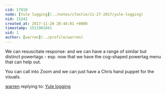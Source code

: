 ```yaml
---
cid: 17810
node: [Yule logging](../notes/cfastie/11-27-2017/yule-logging)
nid: 15242
created_at: 2017-11-28 20:44:01 +0000
timestamp: 1511901841
uid: 1
author: [warren](../profile/warren)
---
```


We can resuscitate response: and we can have a range of similar but distinct powertags - esp. now that we have the cog-shaped powertag menu that can help out. 

You can call into Zoom and we can just have a Chris hand puppet for the visuals. 

[warren](../profile/warren) replying to: [Yule logging](../notes/cfastie/11-27-2017/yule-logging)

